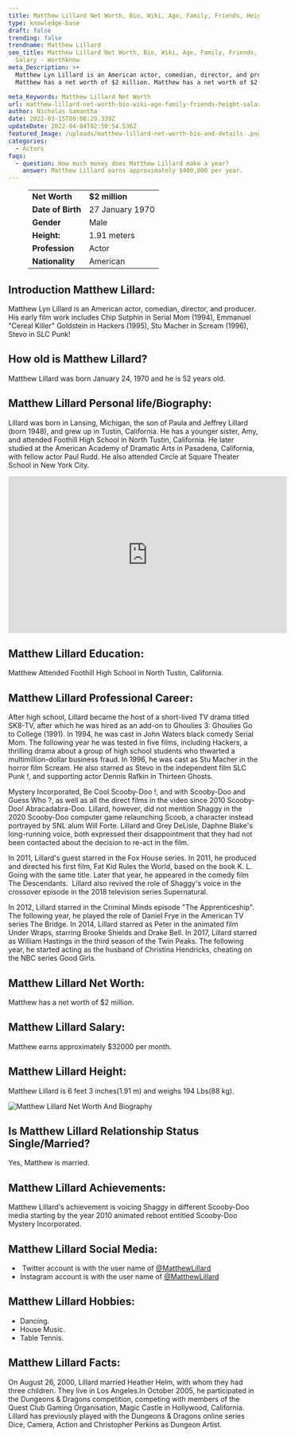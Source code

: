 ```yaml
---
title: Matthew Lillard Net Worth, Bio, Wiki, Age, Family, Friends, Height & Salary
type: knowledge-base
draft: false
trending: false
trendname: Matthew Lillard
seo_title: Matthew Lillard Net Worth, Bio, Wiki, Age, Family, Friends, Height &
  Salary - Worthknow
meta_Description: >+
  Matthew Lyn Lillard is an American actor, comedian, director, and producer.
  Matthew has a net worth of $2 million. Matthew has a net worth of $2 million.

meta_Keywords: Matthew Lillard Net Worth
url: matthew-lillard-net-worth-bio-wiki-age-family-friends-height-salary
author: Nicholas Samantha
date: 2022-03-15T09:08:29.339Z
updateDate: 2022-04-04T02:50:54.536Z
featured_Image: /uploads/matthew-lillard-net-worth-bio-and-details-.png
categories:
  - Actors
faqs:
  - question: How much money does Matthew Lillard make a year?
    answer: Matthew Lillard earns approximately $400,000 per year.
---
```

<figure class="wp-block-table is-style-stripes">
  <table>
    <tbody>
      <tr>
        <td>
          <strong>Net Worth</strong>
        </td>
        <td>
          <strong>$2 million</strong>
        </td>
      </tr>
      <tr>
        <td>
          <strong>Date of Birth</strong>
        </td>
        <td>27 January 1970</td>
      </tr>
      <tr>
        <td>
          <strong>Gender</strong>
        </td>
        <td>Male</td>
      </tr>
      <tr>
        <td>
          <strong>Height:</strong>
        </td>
        <td>1.91 meters</td>
      </tr>
      <tr>
        <td>
          <strong>Profession</strong>
        </td>
        <td>Actor</td>
      </tr>
      <tr>
        <td>
          <strong>Nationality</strong>
        </td>
        <td>American</td>
      </tr>
    </tbody>
  </table>
</figure>

## **Introduction Matthew Lillard:**

Matthew Lyn Lillard is an American actor, comedian, director, and producer. His early film work includes Chip Sutphin in Serial Mom (1994), Emmanuel "Cereal Killer" Goldstein in Hackers (1995), Stu Macher in Scream (1996), Stevo in SLC Punk!

## **How old is Matthew Lillard?**

Matthew Lillard was born January 24, 1970 and he is 52 years old.

## **Matthew Lillard Personal life/Biography:**

Lillard was born in Lansing, Michigan, the son of Paula and Jeffrey Lillard (born 1948), and grew up in Tustin, California. He has a younger sister, Amy, and attended Foothill High School in North Tustin, California. He later studied at the American Academy of Dramatic Arts in Pasadena, California, with fellow actor Paul Rudd. He also attended Circle at Square Theater School in New York City.

<iframe width="560" height="315" src="https://www.youtube.com/embed/lYbttfCXuvQ" title="YouTube video player" frameborder="0" allow="accelerometer; autoplay; clipboard-write; encrypted-media; gyroscope; picture-in-picture" allowfullscreen></iframe>

## **Matthew Lillard Education:**

Matthew Attended Foothill High School in North Tustin, California.

## **Matthew Lillard Professional Career:**

After high school, Lillard became the host of a short-lived TV drama titled SK8-TV, after which he was hired as an add-on to Ghoulies 3: Ghoulies Go to College (1991). In 1994, he was cast in John Waters black comedy Serial Mom. The following year he was tested in five films, including Hackers, a thrilling drama about a group of high school students who thwarted a multimillion-dollar business fraud. In 1996, he was cast as Stu Macher in the horror film Scream. He also starred as Stevo in the independent film SLC Punk !, and supporting actor Dennis Rafkin in Thirteen Ghosts.

Mystery Incorporated, Be Cool Scooby-Doo !, and with Scooby-Doo and Guess Who ?, as well as all the direct films in the video since 2010 Scooby-Doo! Abracadabra-Doo. Lillard, however, did not mention Shaggy in the 2020 Scooby-Doo computer game relaunching Scoob, a character instead portrayed by SNL alum Will Forte. Lillard and Grey DeLisle, Daphne Blake's long-running voice, both expressed their disappointment that they had not been contacted about the decision to re-act in the film.

In 2011, Lillard's guest starred in the Fox House series. In 2011, he produced and directed his first film, Fat Kid Rules the World, based on the book K. L. Going with the same title. Later that year, he appeared in the comedy film The Descendants.  Lillard also revived the role of Shaggy's voice in the crossover episode in the 2018 television series Supernatural.

In 2012, Lillard starred in the Criminal Minds episode "The Apprenticeship". The following year, he played the role of Daniel Frye in the American TV series The Bridge. In 2014, Lillard starred as Peter in the animated film Under Wraps, starring Brooke Shields and Drake Bell. In 2017, Lillard starred as William Hastings in the third season of the Twin Peaks. The following year, he started acting as the husband of Christina Hendricks, cheating on the NBC series Good Girls.

## **Matthew Lillard Net Worth:**

Matthew has a net worth of $2 million.

## **Matthew Lillard Salary:**

Matthew earns approximately $32000 per month.

## **Matthew Lillard Height:**

Matthew Lillard is 6 feet 3 inches(1.91 m) and weighs 194 Lbs(88 kg).

![Matthew Lillard Net Worth And Biography](/uploads/matthew-lillard-net-worth.png)

## **Is Matthew Lillard Relationship Status Single/Married?**

Yes, Matthew is married.

## **Matthew Lillard Achievements:**

Маtthеw Lіllаrd’ѕ асhіеvеmеnt іѕ vоісіng Ѕhаggу іn dіffеrеnt Ѕсооbу-Dоо mеdіа ѕtаrtіng bу thе уеаr 2010 аnіmаtеd rеbооt еntіtlеd Ѕсооbу-Dоо Муѕtеrу Іnсоrроrаtеd.

## **Matthew Lillard Social Media:**

*  Twitter account is with the user name of <a href="https://twitter.com/MatthewLillard" target="_blank" rel="nofollow" rel="noopener">@MatthewLillard</a>
*  Instagram account is with the user name of <a href="https://www.instagram.com/matthewlillard/" target="_blank" rel="nofollow" rel="noopener">@MatthewLillard</a>

## **Matthew Lillard Hobbies:**

* Dancing.
* House Music.
* Table Tennis.

## **Matthew Lillard Facts:**

On August 26, 2000, Lillard married Heather Helm, with whom they had three children. They live in Los Angeles.In October 2005, he participated in the Dungeons & Dragons competition, competing with members of the Quest Club Gaming Organisation, Magic Castle in Hollywood, California. Lillard has previously played with the Dungeons & Dragons online series Dice, Camera, Action and Christopher Perkins as Dungeon Artist.